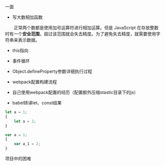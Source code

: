 一面

- 写大数相加函数

&emsp;&emsp;正常两个数都是使用加号运算符进行相加运算。但是 JavaScript 在存放整数时有一个**安全范围**，超过该范围就会失去精度。为了避免失去精度，就需要使用字符串来表示数据。

- this指向

- 事件循环

- Object.defineProperty参数详细执行过程

- webpack配置构建流程

- 自己使用webpack配置的经历（配置额外压缩stastic目录下的js）

- babel转译let、const结果

```js
let a = 1;
{
    let a = 2;
}

var a = 1;
{
    var a_1 = 2;
}
```

项目中的困难